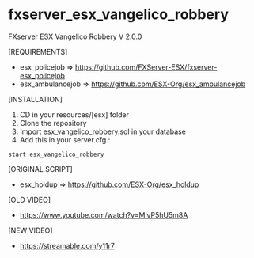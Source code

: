 # fxserver_esx_vangelico_robbery
FXserver ESX Vangelico Robbery V 2.0.0

[REQUIREMENTS]

  * esx_policejob => https://github.com/FXServer-ESX/fxserver-esx_policejob
  * esx_ambulancejob => https://github.com/ESX-Org/esx_ambulancejob

[INSTALLATION]

1) CD in your resources/[esx] folder
2) Clone the repository
3) Import esx_vangelico_robbery.sql in your database
4) Add this in your server.cfg :

```
start esx_vangelico_robbery
```

[ORIGINAL SCRIPT]

  * esx_holdup => https://github.com/ESX-Org/esx_holdup

[OLD VIDEO]

  * https://www.youtube.com/watch?v=MivP5hU5m8A

[NEW VIDEO]

  * https://streamable.com/y11r7






